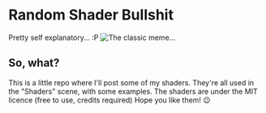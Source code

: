 # Random Shader Bullshit
Pretty self explanatory... :P
![The classic meme...](https://i.imgflip.com/4b5jf0.jpg)

## So, what?
This is a little repo where I'll post some of my shaders. They're all used in the "Shaders" scene, with some examples.
The shaders are under the MIT licence (free to use, credits required)
Hope you like them! :wink:
